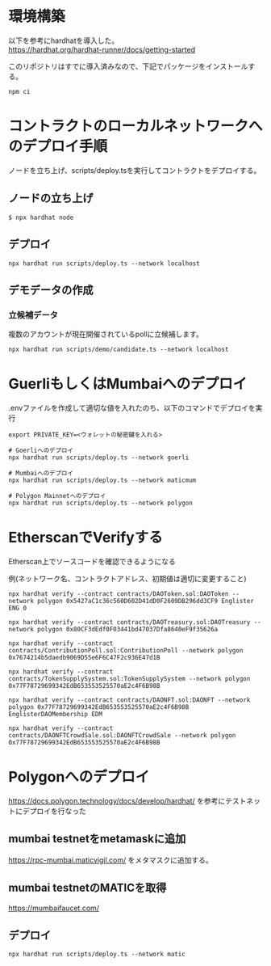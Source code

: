 # 環境構築
以下を参考にhardhatを導入した。  
https://hardhat.org/hardhat-runner/docs/getting-started

このリポジトリはすでに導入済みなので、下記でパッケージをインストールする。
```
npm ci
```

# コントラクトのローカルネットワークへのデプロイ手順
ノードを立ち上げ、scripts/deploy.tsを実行してコントラクトをデプロイする。

## ノードの立ち上げ

```
$ npx hardhat node
```

## デプロイ

```
npx hardhat run scripts/deploy.ts --network localhost
```

## デモデータの作成
### 立候補データ
複数のアカウントが現在開催されているpollに立候補します。

```
npx hardhat run scripts/demo/candidate.ts --network localhost
```

# GuerliもしくはMumbaiへのデプロイ
.envファイルを作成して適切な値を入れたのち、以下のコマンドでデプロイを実行

```
export PRIVATE_KEY=<ウォレットの秘密鍵を入れる>

# Goerliへのデプロイ
npx hardhat run scripts/deploy.ts --network goerli 

# Mumbaiへのデプロイ
npx hardhat run scripts/deploy.ts --network maticmum

# Polygon Mainnetへのデプロイ
npx hardhat run scripts/deploy.ts --network polygon
```
# EtherscanでVerifyする
Etherscan上でソースコードを確認できるようになる

例(ネットワーク名、コントラクトアドレス、初期値は適切に変更すること)
```
npx hardhat verify --contract contracts/DAOToken.sol:DAOToken --network polygon 0x5427aC1c36c560D602D41dD0F2609DB296dd3CF9 Englister ENG 0

npx hardhat verify --contract contracts/DAOTreasury.sol:DAOTreasury --network polygon 0x80CF3dEdf0F03441bd47037Dfa8640eF9f35626a 

npx hardhat verify --contract contracts/ContributionPoll.sol:ContributionPoll --network polygon 0x7674214b5daedb9069D55e6F6C47F2c936E47d1B 

npx hardhat verify --contract contracts/TokenSupplySystem.sol:TokenSupplySystem --network polygon 0x77F78729699342EdB653553525570aE2c4F6B98B 

npx hardhat verify --contract contracts/DAONFT.sol:DAONFT --network polygon 0x77F78729699342EdB653553525570aE2c4F6B98B EnglisterDAOMembership EDM

npx hardhat verify --contract contracts/DAONFTCrowdSale.sol:DAONFTCrowdSale --network polygon 0x77F78729699342EdB653553525570aE2c4F6B98B 
```


# Polygonへのデプロイ
https://docs.polygon.technology/docs/develop/hardhat/
を参考にテストネットにデプロイを行なった

## mumbai testnetをmetamaskに追加
https://rpc-mumbai.maticvigil.com/
をメタマスクに追加する。

## mumbai testnetのMATICを取得
https://mumbaifaucet.com/

## デプロイ

```
npx hardhat run scripts/deploy.ts --network matic
```